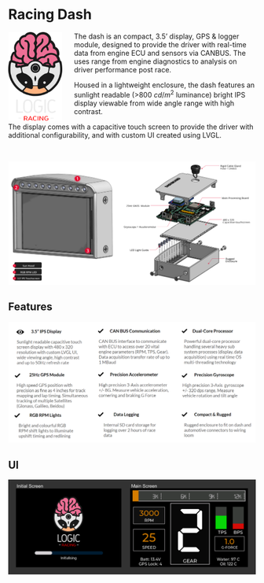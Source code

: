 # Racing Dash

<img style="margin-right: 1.5rem" align="left" width="110" src="images/img_logo.png" />

The dash is an compact, 3.5’ display, GPS & logger module, designed to provide the driver with real-time data from engine ECU and sensors via CANBUS. The uses range from engine diagnostics to analysis on driver performance post race.

Housed in a lightweight enclosure, the dash features an sunlight readable (>800 $cd/m^2$ luminance) bright IPS display viewable from wide angle range with high contrast.

The display comes with a capacitive touch screen to provide the driver with additional configurability, and with custom UI created using LVGL.

&nbsp;

<p align="center">
<img src="images/img_annotation.png" alt="features" width="1000"/>
</p>

## Features

<img src="images/img_features.PNG" alt="features" width="800"/>

## UI

<img src="images/img_screens.png" alt="screens" width="800"/>
